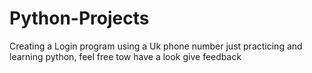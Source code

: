 # Python-Projects
Creating a Login program using a Uk phone number just practicing and learning python, feel free tow have a look give feedback

